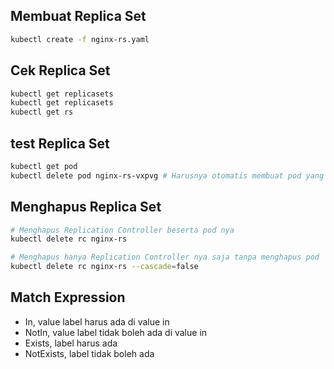 ## Membuat Replica Set
```bash
kubectl create -f nginx-rs.yaml
```

## Cek Replica Set
```bash
kubectl get replicasets
kubectl get replicasets
kubectl get rs
```

## test Replica Set
```bash
kubectl get pod
kubectl delete pod nginx-rs-vxpvg # Harusnya otomatis membuat pod yang baru
```

## Menghapus Replica Set
```bash
# Menghapus Replication Controller beserta pod nya
kubectl delete rc nginx-rs

# Menghapus hanya Replication Controller nya saja tanpa menghapus pod
kubectl delete rc nginx-rs --cascade=false 
```

## Match Expression
- In, value label harus ada di value in
- NotIn, value label tidak boleh ada di value in
- Exists, label harus ada
- NotExists, label tidak boleh ada
